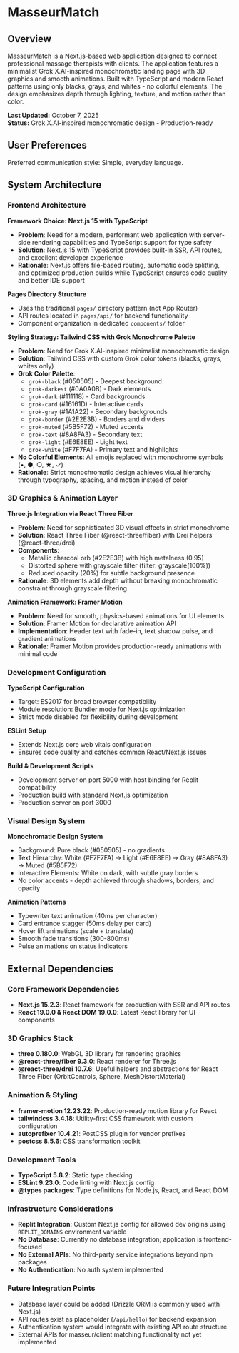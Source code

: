 # MasseurMatch

## Overview

MasseurMatch is a Next.js-based web application designed to connect professional massage therapists with clients. The application features a minimalist Grok X.AI-inspired monochromatic landing page with 3D graphics and smooth animations. Built with TypeScript and modern React patterns using only blacks, grays, and whites - no colorful elements. The design emphasizes depth through lighting, texture, and motion rather than color.

**Last Updated:** October 7, 2025  
**Status:** Grok X.AI-inspired monochromatic design - Production-ready

## User Preferences

Preferred communication style: Simple, everyday language.

## System Architecture

### Frontend Architecture

**Framework Choice: Next.js 15 with TypeScript**
- **Problem**: Need for a modern, performant web application with server-side rendering capabilities and TypeScript support for type safety
- **Solution**: Next.js 15 with TypeScript provides built-in SSR, API routes, and excellent developer experience
- **Rationale**: Next.js offers file-based routing, automatic code splitting, and optimized production builds while TypeScript ensures code quality and better IDE support

**Pages Directory Structure**
- Uses the traditional `pages/` directory pattern (not App Router)
- API routes located in `pages/api/` for backend functionality
- Component organization in dedicated `components/` folder

**Styling Strategy: Tailwind CSS with Grok Monochrome Palette**
- **Problem**: Need for Grok X.AI-inspired minimalist monochromatic design
- **Solution**: Tailwind CSS with custom Grok color tokens (blacks, grays, whites only)
- **Grok Color Palette**:
  - `grok-black` (#050505) - Deepest background
  - `grok-darkest` (#0A0A0B) - Dark elements
  - `grok-dark` (#111118) - Card backgrounds
  - `grok-card` (#16161D) - Interactive cards
  - `grok-gray` (#1A1A22) - Secondary backgrounds
  - `grok-border` (#2E2E3B) - Borders and dividers
  - `grok-muted` (#5B5F72) - Muted accents
  - `grok-text` (#8A8FA3) - Secondary text
  - `grok-light` (#E6E8EE) - Light text
  - `grok-white` (#F7F7FA) - Primary text and highlights
- **No Colorful Elements**: All emojis replaced with monochrome symbols (•, ●, ○, ★, ✓)
- **Rationale**: Strict monochromatic design achieves visual hierarchy through typography, spacing, and motion instead of color

### 3D Graphics & Animation Layer

**Three.js Integration via React Three Fiber**
- **Problem**: Need for sophisticated 3D visual effects in strict monochrome
- **Solution**: React Three Fiber (@react-three/fiber) with Drei helpers (@react-three/drei)
- **Components**:
  - Metallic charcoal orb (#2E2E3B) with high metalness (0.95)
  - Distorted sphere with grayscale filter (filter: grayscale(100%))
  - Reduced opacity (20%) for subtle background presence
- **Rationale**: 3D elements add depth without breaking monochromatic constraint through grayscale filtering

**Animation Framework: Framer Motion**
- **Problem**: Need for smooth, physics-based animations for UI elements
- **Solution**: Framer Motion for declarative animation API
- **Implementation**: Header text with fade-in, text shadow pulse, and gradient animations
- **Rationale**: Framer Motion provides production-ready animations with minimal code

### Development Configuration

**TypeScript Configuration**
- Target: ES2017 for broad browser compatibility
- Module resolution: Bundler mode for Next.js optimization
- Strict mode disabled for flexibility during development

**ESLint Setup**
- Extends Next.js core web vitals configuration
- Ensures code quality and catches common React/Next.js issues

**Build & Development Scripts**
- Development server on port 5000 with host binding for Replit compatibility
- Production build with standard Next.js optimization
- Production server on port 3000

### Visual Design System

**Monochromatic Design System**
- Background: Pure black (#050505) - no gradients
- Text Hierarchy: White (#F7F7FA) → Light (#E6E8EE) → Gray (#8A8FA3) → Muted (#5B5F72)
- Interactive Elements: White on dark, with subtle gray borders
- No color accents - depth achieved through shadows, borders, and opacity

**Animation Patterns** 
- Typewriter text animation (40ms per character)
- Card entrance stagger (50ms delay per card)
- Hover lift animations (scale + translate)
- Smooth fade transitions (300-800ms)
- Pulse animations on status indicators

## External Dependencies

### Core Framework Dependencies
- **Next.js 15.2.3**: React framework for production with SSR and API routes
- **React 19.0.0 & React DOM 19.0.0**: Latest React library for UI components

### 3D Graphics Stack
- **three 0.180.0**: WebGL 3D library for rendering graphics
- **@react-three/fiber 9.3.0**: React renderer for Three.js
- **@react-three/drei 10.7.6**: Useful helpers and abstractions for React Three Fiber (OrbitControls, Sphere, MeshDistortMaterial)

### Animation & Styling
- **framer-motion 12.23.22**: Production-ready motion library for React
- **tailwindcss 3.4.18**: Utility-first CSS framework with custom configuration
- **autoprefixer 10.4.21**: PostCSS plugin for vendor prefixes
- **postcss 8.5.6**: CSS transformation toolkit

### Development Tools
- **TypeScript 5.8.2**: Static type checking
- **ESLint 9.23.0**: Code linting with Next.js config
- **@types packages**: Type definitions for Node.js, React, and React DOM

### Infrastructure Considerations
- **Replit Integration**: Custom Next.js config for allowed dev origins using `REPLIT_DOMAINS` environment variable
- **No Database**: Currently no database integration; application is frontend-focused
- **No External APIs**: No third-party service integrations beyond npm packages
- **No Authentication**: No auth system implemented

### Future Integration Points
- Database layer could be added (Drizzle ORM is commonly used with Next.js)
- API routes exist as placeholder (`/api/hello`) for backend expansion
- Authentication system would integrate with existing API route structure
- External APIs for masseur/client matching functionality not yet implemented